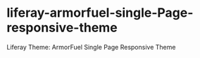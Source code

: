 # liferay-armorfuel-single-Page-responsive-theme
Liferay Theme: ArmorFuel Single Page Responsive Theme
